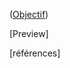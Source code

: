 ([Objectif](https://github.com/SpiritixCS/ToolBox/edit/UPdated/README.md))




[Preview]



[références]
